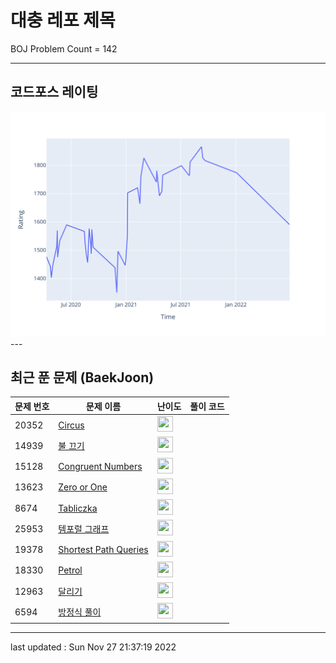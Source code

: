 # 대충 레포 제목

BOJ Problem Count = 142

---

## 코드포스 레이팅
[![Rating Graph](./cfStats.svg)](https://github.com/ingyu1008/Algorithm-Problem-Solving/blob/master/cfStats.html)---

## 최근 푼 문제 (BaekJoon)
| 문제 번호 | 문제 이름 | 난이도 | 풀이 코드 |
| --- | --- | --- | --- |
| 20352 | [Circus](https://www.acmicpc.net/problem/20352) | <img height="25px" width="25px=" src="https://static.solved.ac/tier_small/2.svg"/> |  |
| 14939 | [불 끄기](https://www.acmicpc.net/problem/14939) | <img height="25px" width="25px=" src="https://static.solved.ac/tier_small/16.svg"/> |  |
| 15128 | [Congruent Numbers](https://www.acmicpc.net/problem/15128) | <img height="25px" width="25px=" src="https://static.solved.ac/tier_small/2.svg"/> |  |
| 13623 | [Zero or One](https://www.acmicpc.net/problem/13623) | <img height="25px" width="25px=" src="https://static.solved.ac/tier_small/2.svg"/> |  |
| 8674 | [Tabliczka](https://www.acmicpc.net/problem/8674) | <img height="25px" width="25px=" src="https://static.solved.ac/tier_small/2.svg"/> |  |
| 25953 | [템포럴 그래프](https://www.acmicpc.net/problem/25953) | <img height="25px" width="25px=" src="https://static.solved.ac/tier_small/13.svg"/> |  |
| 19378 | [Shortest Path Queries](https://www.acmicpc.net/problem/19378) | <img height="25px" width="25px=" src="https://static.solved.ac/tier_small/23.svg"/> |  |
| 18330 | [Petrol](https://www.acmicpc.net/problem/18330) | <img height="25px" width="25px=" src="https://static.solved.ac/tier_small/2.svg"/> |  |
| 12963 | [달리기](https://www.acmicpc.net/problem/12963) | <img height="25px" width="25px=" src="https://static.solved.ac/tier_small/18.svg"/> |  |
| 6594 | [방정식 풀이](https://www.acmicpc.net/problem/6594) | <img height="25px" width="25px=" src="https://static.solved.ac/tier_small/14.svg"/> |  |


---

last updated : Sun Nov 27 21:37:19 2022


